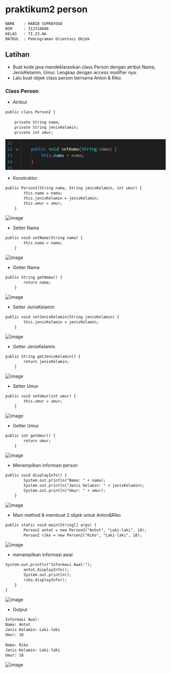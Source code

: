 # praktikum2 person
```
NAMA    : HABIB SUPRAYOGA
NIM     : 312310608
KELAS   : TI.23.A6
MATKUL  : Pemrograman Orientasi Objek
```

## Latihan
-   Buat kode java mendeklarasikan class Person dengan atribut Nama, JenisKelamin, Umur. Lengkap dengan access modifier nya.
-   Lalu buat objek class person bernama Anton & Riko.

### Class Person
- Atribut
```
public class Person2 {

    private String nama;
    private String jenisKelamin;
    private int umur;
```
![alt text](https://github.com/Habibsuprayoga325/PRAKTIKUM2/blob/main/ss3.png?raw=true)
- Konstruktor
```
public Person2(String nama, String jenisKelamin, int umur) {
        this.nama = nama;
        this.jenisKelamin = jenisKelamin;
        this.umur = umur;
    }
```
![image](SS3/ss2.png)

- Setter Nama
```
public void setNama(String nama) {
        this.nama = nama;
    }
```
![image](SS3/ss3.png)

- Getter Nama
```
public String getNama() {
        return nama;
    }
```
![image](SS3/ss4.png)

- Setter JenisKelamin
```
public void setJenisKelamin(String jenisKelamin) {
        this.jenisKelamin = jenisKelamin;
    }
```
![image](SS3/ss5.png)

- Getter JenisKelamin
```
public String getJenisKelamin() {
        return jenisKelamin;
    }
```
![image](SS3/ss6.png)

- Setter Umur
```
public void setUmur(int umur) {
        this.umur = umur;
    }
```
![image](SS3/ss7.png)

- Getter Umur
```
public int getUmur() {
        return umur;
    }
```
![image](SS3/ss8.png)

- Menampilkan informasi person
```
public void displayInfo() {
        System.out.println("Nama: " + nama);
        System.out.println("Jenis Kelamin: " + jenisKelamin);
        System.out.println("Umur: " + umur);
    }
```
![image](SS3/ss9.png)

- Main method & membuat 2 objek untuk Anton&Riko
```
public static void main(String[] args) {
        Person2 antot = new Person2("Antot", "Laki-laki", 18);
        Person2 riko = new Person2("Riko", "Laki-laki", 18);
```
![image](SS3/ss10.png)

- menampilkan informasi awal
```
System.out.println("Informasi Awal:");
        antot.displayInfo();
        System.out.println();
        riko.displayInfo();
    }
}
```
![image](SS3/ss11.png)

- Output
```
Informasi Awal:
Nama: Antot
Jenis Kelamin: Laki-laki
Umur: 18

Nama: Riko
Jenis Kelamin: Laki-laki
Umur: 18

```
![image](SS3/ss12.png)

